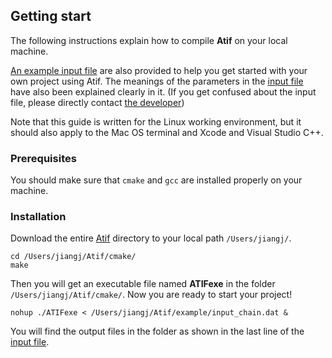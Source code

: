 ## Getting start
The following instructions explain how to compile **Atif** on your local machine. 

[An example input file](Atif/example/input_chain.dat) are also provided to help you get started with your own project using Atif. The meanings of the parameters in the [input file](Atif/example/input_chain.dat) have also been explained clearly in it. (If you get confused about the input file, please directly contact [the developer](https://github.com/jiangj-physchem)) 

Note that this guide is written for the Linux working environment, but it should also apply to the Mac OS terminal and Xcode and Visual Studio C++.

### Prerequisites

You should make sure that `cmake` and `gcc` are installed properly on your machine.

### Installation

Download the entire [Atif](Atif) directory to your local path `/Users/jiangj/`.
```
cd /Users/jiangj/Atif/cmake/
make
```
Then you will get an executable file named **ATIFexe** in the folder `/Users/jiangj/Atif/cmake/`. Now you are ready to start your project!
```
nohup ./ATIFexe < /Users/jiangj/Atif/example/input_chain.dat &
```
You will find the output files in the folder as shown in the last line of the [input file](Atif//example/input_chain.dat).
